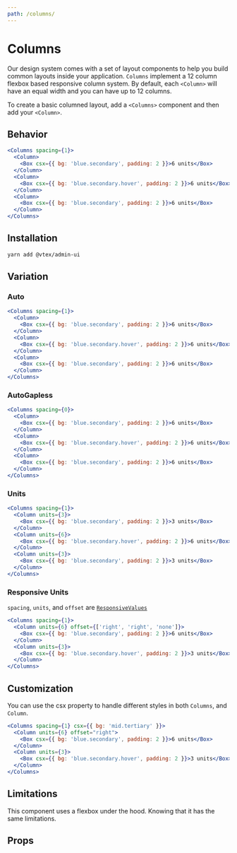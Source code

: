 ```yaml
---
path: /columns/
---
```


# Columns

Our design system comes with a set of layout components to help you build common layouts inside your application. `Columns` implement a 12 column flexbox based responsive column system. By default, each `<Column>` will have an equal width and you can have up to 12 columns.

To create a basic columned layout, add a `<Columns>` component and then add your `<Column>`.

## Behavior

```jsx
<Columns spacing={1}>
  <Column>
    <Box csx={{ bg: 'blue.secondary', padding: 2 }}>6 units</Box>
  </Column>
  <Column>
    <Box csx={{ bg: 'blue.secondary.hover', padding: 2 }}>6 units</Box>
  </Column>
  <Column>
    <Box csx={{ bg: 'blue.secondary', padding: 2 }}>6 units</Box>
  </Column>
</Columns>
```

## Installation

```sh isStatic
yarn add @vtex/admin-ui
```

## Variation

### Auto

```jsx
<Columns spacing={1}>
  <Column>
    <Box csx={{ bg: 'blue.secondary', padding: 2 }}>6 units</Box>
  </Column>
  <Column>
    <Box csx={{ bg: 'blue.secondary.hover', padding: 2 }}>6 units</Box>
  </Column>
  <Column>
    <Box csx={{ bg: 'blue.secondary', padding: 2 }}>6 units</Box>
  </Column>
</Columns>
```

### AutoGapless

```jsx
<Columns spacing={0}>
  <Column>
    <Box csx={{ bg: 'blue.secondary', padding: 2 }}>6 units</Box>
  </Column>
  <Column>
    <Box csx={{ bg: 'blue.secondary.hover', padding: 2 }}>6 units</Box>
  </Column>
  <Column>
    <Box csx={{ bg: 'blue.secondary', padding: 2 }}>6 units</Box>
  </Column>
</Columns>
```

### Units

```jsx
<Columns spacing={1}>
  <Column units={3}>
    <Box csx={{ bg: 'blue.secondary', padding: 2 }}>3 units</Box>
  </Column>
  <Column units={6}>
    <Box csx={{ bg: 'blue.secondary.hover', padding: 2 }}>6 units</Box>
  </Column>
  <Column units={3}>
    <Box csx={{ bg: 'blue.secondary', padding: 2 }}>3 units</Box>
  </Column>
</Columns>
```

### Responsive Units

`spacing`, `units`, and `offset` are [`ResponsiveValues`](/docs/guide/responsive-design/#responsive-values)

```jsx
<Columns spacing={1}>
  <Column units={6} offset={['right', 'right', 'none']}>
    <Box csx={{ bg: 'blue.secondary', padding: 2 }}>6 units</Box>
  </Column>
  <Column units={3}>
    <Box csx={{ bg: 'blue.secondary.hover', padding: 2 }}>3 units</Box>
  </Column>
</Columns>
```

## Customization

You can use the csx property to handle different styles in both `Columns`, and `Column`.

```jsx
<Columns spacing={1} csx={{ bg: 'mid.tertiary' }}>
  <Column units={6} offset="right">
    <Box csx={{ bg: 'blue.secondary', padding: 2 }}>6 units</Box>
  </Column>
  <Column units={3}>
    <Box csx={{ bg: 'blue.secondary.hover', padding: 2 }}>3 units</Box>
  </Column>
</Columns>
```

## Limitations

This component uses a flexbox under the hood. Knowing that it has the same limitations.

## Props
